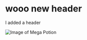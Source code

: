 # wooo new header

I added a header

![Image of Mega Potion](https://cdn.staticneo.com/w/monsterhunter/Green_potion.jpg)
